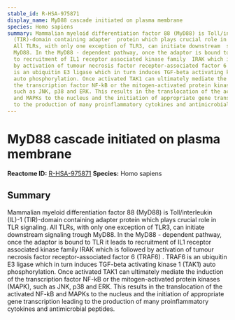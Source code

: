 ```yaml
---
stable_id: R-HSA-975871
display_name: MyD88 cascade initiated on plasma membrane
species: Homo sapiens
summary: Mammalian myeloid differentiation factor 88 (MyD88) is Toll/interleukin (IL)-1
  (TIR)-domain containing adapter  protein which plays crucial role in TLR signaling.
  All TLRs, with only one exception of TLR3, can initiate downstream  signaling trough
  MyD88. In the MyD88 - dependent pathway, once the adaptor is bound to TLR  it leads
  to recruitment of IL1 receptor associated kinase family  IRAK which is followed
  by activation of tumour necrosis factor receptor-associated factor 6 (TRAF6) . TRAF6
  is an ubiquitin E3 ligase which in turn induces TGF-beta activating kinase 1 (TAK1)
  auto phosphorylation. Once activated TAK1 can ultimately mediate the induction of
  the transcription factor NF-kB or the mitogen-activated protein kinases  (MAPK),
  such as JNK, p38 and ERK. This results in the translocation of the activated NF-kB
  and MAPKs to the nucleus and the initiation of appropriate gene transcription leading
  to the production of many proinflammatory cytokines and antimicrobial peptides.
---
```


# MyD88 cascade initiated on plasma membrane
**Reactome ID:** [R-HSA-975871](https://reactome.org/content/detail/R-HSA-975871)
**Species:** Homo sapiens

## Summary

Mammalian myeloid differentiation factor 88 (MyD88) is Toll/interleukin (IL)-1 (TIR)-domain containing adapter  protein which plays crucial role in TLR signaling. All TLRs, with only one exception of TLR3, can initiate downstream  signaling trough MyD88. In the MyD88 - dependent pathway, once the adaptor is bound to TLR  it leads to recruitment of IL1 receptor associated kinase family  IRAK which is followed by activation of tumour necrosis factor receptor-associated factor 6 (TRAF6) . TRAF6 is an ubiquitin E3 ligase which in turn induces TGF-beta activating kinase 1 (TAK1) auto phosphorylation. Once activated TAK1 can ultimately mediate the induction of the transcription factor NF-kB or the mitogen-activated protein kinases  (MAPK), such as JNK, p38 and ERK. This results in the translocation of the activated NF-kB and MAPKs to the nucleus and the initiation of appropriate gene transcription leading to the production of many proinflammatory cytokines and antimicrobial peptides.
